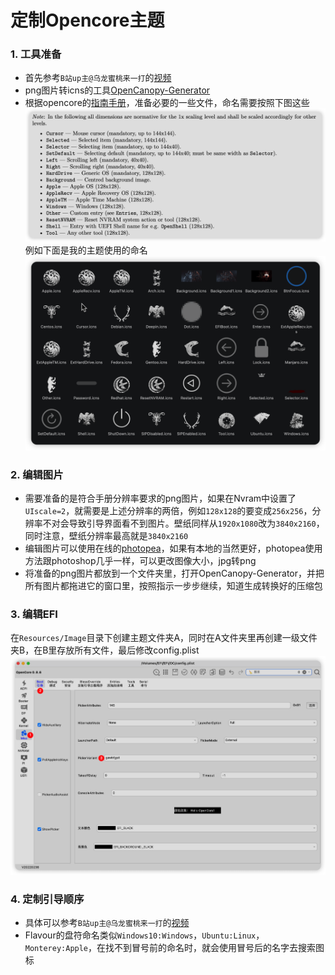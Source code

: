 # 定制Opencore主题

### 1. 工具准备
- 首先参考`B站up主@乌龙蜜桃来一打`的[视频][1]
- png图片转icns的工具[OpenCanopy-Generator][2]
- 根据opencore的[指南手册][3]，准备必要的一些文件，命名需要按照下图这些
![](../Images/opencanopy.png)
例如下面是我的主题使用的命名
![](../Images/icon_name.png)

### 2. 编辑图片
- 需要准备的是符合手册分辨率要求的png图片，如果在Nvram中设置了`UIscale=2`，就需要是上述分辨率的两倍，例如`128x128`的要变成`256x256`，分辨率不对会导致引导界面看不到图片。壁纸同样从`1920x1080`改为`3840x2160`，同时注意，壁纸分辨率最高就是`3840x2160`
- 编辑图片可以使用在线的[photopea][4]，如果有本地的当然更好，photopea使用方法跟photoshop几乎一样，可以更改图像大小，jpg转png
- 将准备的png图片都放到一个文件夹里，打开OpenCanopy-Generator，并把所有图片都拖进它的窗口里，按照指示一步步继续，知道生成转换好的压缩包

### 3. 编辑EFI
在`Resources/Image`目录下创建主题文件夹A，同时在A文件夹里再创建一级文件夹B，在B里存放所有文件，最后修改config.plist
![](../Images/boot_theme.png)

### 4. 定制引导顺序
- 具体可以参考`B站up主@乌龙蜜桃来一打`的[视频][5]
- Flavour的盘符命名类似`Windows10:Windows`，`Ubuntu:Linux`，`Monterey:Apple`，在找不到冒号前的命名时，就会使用冒号后的名字去搜索图标


[1]: https://www.bilibili.com/video/BV1ET4y1y7oj/?spm_id_from=333.337.search-card.all.click&vd_source=6490fdeace441498fe2b3c402da6f958
[2]: https://github.com/chris1111/OpenCanopy-Generator
[3]: https://github.com/acidanthera/OpenCorePkg/blob/master/Docs/Configuration.pdf
[4]: https://www.photopea.com/
[5]: https://www.bilibili.com/video/BV1gY411h7hH/?spm_id_from=333.999.0.0&vd_source=6490fdeace441498fe2b3c402da6f958